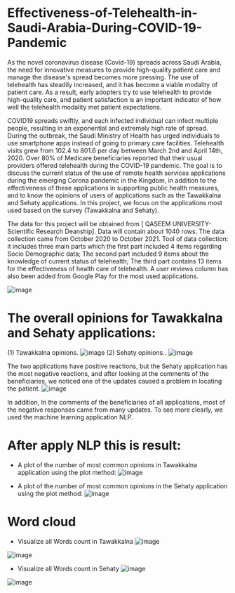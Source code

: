 # Effectiveness-of-Telehealth-in-Saudi-Arabia-During-COVID-19-Pandemic

As the novel coronavirus disease (Covid-19) spreads across Saudi Arabia, the need for innovative measures to provide high-quality patient care and manage the disease's spread becomes more pressing. The use of telehealth has steadily increased, and it has become a viable modality of patient care. As a result, early adopters try to use telehealth to provide high-quality care, and patient satisfaction is an important indicator of how well the telehealth modality met patient expectations.
     
COVID19 spreads swiftly, and each infected individual can infect multiple people, resulting in an exponential and extremely high rate of spread. During the outbreak, the Saudi Ministry of Health has urged individuals to use smartphone apps instead of going to primary care facilities. Telehealth visits grew from 102.4 to 801.6 per day between March 2nd and April 14th, 2020. Over 80% of Medicare beneficiaries reported that their usual providers offered telehealth during the COVID-19 pandemic. The goal is to discuss the current status of the use of remote health services applications  during the emerging Corona pandemic in the Kingdom, in addition to the effectiveness of these applications in supporting public health measures, and to know the opinions of users of applications such as the Tawakkalna and Sehaty applications. In this project, we focus on the applications most used based on the survey (Tawakkalna and Sehaty).
      
 The data for this project will be obtained from [ QASEEM UNIVERSITY-Scientific Research Deanship]. Data will contain about 1040 rows. 
The data collection came from October 2020 to October 2021. Tool of data collection: it includes three main parts which the first part included 4 items regarding Socio Demographic data; The second part included 9 items about the knowledge of current status of telehealth; The third part contains 13 items for the effectiveness of health care of telehealth. A user reviews column has also been added from Google Play for the most used applications.

![image](https://user-images.githubusercontent.com/50162629/143213245-d975a02f-4ab9-4bda-949d-15d120ad667b.png)

# The overall opinions for Tawakkalna and Sehaty applications:
(1)  Tawakkalna opinions.
 ![image](https://user-images.githubusercontent.com/50162629/143214167-0532ac8a-256a-42d3-97fe-2d8357e1a473.png)
(2)  Sehaty opinions..
![image](https://user-images.githubusercontent.com/50162629/143214326-43ea462b-d75b-4563-8c8a-2833dd1787b3.png)

The two applications have positive reactions, but the Sehaty application has the most negative reactions, and after looking at the comments of the beneficiaries, we noticed one of the updates caused a problem in locating the patient.
![image](https://user-images.githubusercontent.com/50162629/143214724-19396d05-adef-44c9-9e8d-b8cfb959adda.png)

In addition, In the comments of the beneficiaries of all applications, most of the negative responses came from many updates. To see more clearly, we used the machine learning application NLP.

# After apply NLP this is result:
-	A plot of the number of most common opinions in Tawakkalna application using the plot method:
![image](https://user-images.githubusercontent.com/50162629/143215097-0115b726-6345-4f0e-a195-d5ca36025720.png)
 
-	A plot of the number of most common opinions in the Sehaty application using the plot method:
![image](https://user-images.githubusercontent.com/50162629/143215196-b77dc606-f087-4d1d-a713-9dd56e819019.png)

# Word cloud 
-	Visualize all Words count in Tawakkalna 
![image](https://user-images.githubusercontent.com/50162629/143215396-fed1b2d9-decf-4586-b844-13427c671c34.png)

![image](https://user-images.githubusercontent.com/50162629/143215544-89e3e6b9-7ad9-4c2c-9f75-fade400f5b27.png)

-	Visualize all Words count in Sehaty
![image](https://user-images.githubusercontent.com/50162629/143215617-6baa60bb-6d85-4b6e-9a9f-736f4cecf539.png)

![image](https://user-images.githubusercontent.com/50162629/143215812-a7ceb792-580e-4ff0-a989-ae2396bad5e1.png)


 
